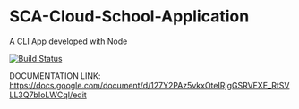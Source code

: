 # SCA-Cloud-School-Application
A CLI App developed with Node


[![Build Status](https://ci-next.docker.com/public/buildStatus/icon?job=compose/master)](https://ci-next.docker.com/public/job/compose/job/master/)

DOCUMENTATION LINK: https://docs.google.com/document/d/127Y2PAz5vkxOteIRjgGSRVFXE_RtSVLL3Q7bIoLWCqI/edit
